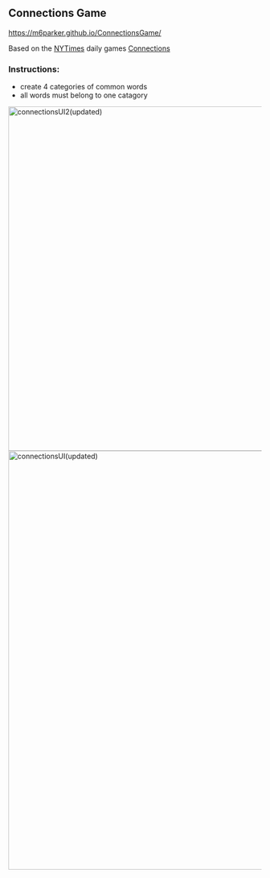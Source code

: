 ## Connections Game

https://m6parker.github.io/ConnectionsGame/

Based on the [NYTimes](https://www.nytimes.com/crosswords) daily games [Connections](https://www.nytimes.com/games/connections)

### Instructions: 

- create 4 categories of common words
- all words must belong to one catagory


<img width="615" height="684" alt="connectionsUI2(updated)" src="https://github.com/user-attachments/assets/6f72fc24-fead-4ea8-bb2a-be0e8406a07d" />
<img width="612" height="832" alt="connectionsUI(updated)" src="https://github.com/user-attachments/assets/b8c7f639-8b1f-4713-ae52-34d3ce2958fd" />
